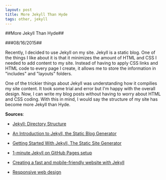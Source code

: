 ```yaml
---
layout: post
title: More Jekyll Than Hyde
tags: other, jekyll
---
```

##More Jekyll Than Hyde##

###08/16/2015##

Recently, I decided to use Jekyll on my site. Jekyll is a static blog. One of the things I like about it is that it minimizes the amount of HTML and CSS I needed to add content to my site. Instead of having to apply CSS links and HTML code to every page I create, it allows me to store the information in "includes" and "layouts" folders.

One of the trickier things about Jekyll was understanding how it compilies my site content. It took some trial and error but I'm happy with the overall design. Now, I can write my blog posts without having to worry about HTML and CSS coding. With this in mind, I would say the structure of my site has become more Jekyll than Hyde.

**Sources**:

- [Jekyll: Directory Structure](http://jekyllrb.com/docs/structure/)

- [An Introduction to Jekyll, the Static Blog Generator](http://sdlambert.github.io/2015/03/15/an-overview-of-jekyll-the-static-blogging-platform/)

- [Getting Started With Jekyll, The Static Site Generator](https://www.youtube.com/watch?v=iWowJBRMtpc)

- [1-minute Jekyll on GitHub Pages setup](http://onthecode.com/post/2015/06/16/1-minute-jekyll-on-github-pages-setup.html)

- [Creating a fast and mobile-friendly website with Jekyll](http://nicolashery.com/fast-mobile-friendly-website-with-jekyll/)

- [Responsive web design](https://en.wikipedia.org/wiki/Responsive_web_design)